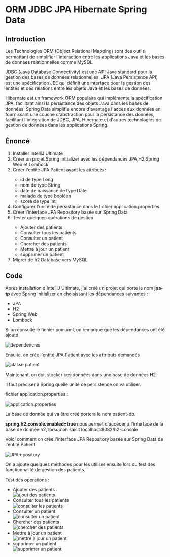 <h1>ORM JDBC JPA Hibernate Spring Data</h1>
<h2>Introduction</h2>
<p>Les Technologies ORM (Object Relational Mapping) sont des outils
permattant de simplifier l'interaction entre les applications Java et les 
bases de données relationnelles comme MySQL.</p>
<p>JDBC (Java Database Connectivity) est une API Java standard pour la gestion des 
bases de données relationnelles. JPA (Java Persistence API) est une spécification
JEE qui définit une interface pour la gestion des entités et des relations entre
les objets Java et les bases de données.</p>
<p>Hibernate est un framework ORM populaire qui implémente la spécification
JPA, facilitant ainsi la persistance des objets Java dans les bases de données.
 Spring Data simplifie encore d'avantage l'accès aux données en fournissant une couche
d'abstraction pour la persistance des données, facilitant l'intégration
de JDBC, JPA, Hibernate et d'autres technologies de gestion de données dans les applications
Spring.</p>
<h2>Énoncé</h2>
<ol>
    <li>Installer IntelliJ Ultimate</li>
    <li>Créer un projet Spring Initializer avec les dépendances JPA,H2,Spring Web et Lombock</li>
    <li>Créer l'entité JPA Patient ayant les attributs :</li>
        <ul>
            <li>id de type Long</li>
            <li>nom de type String</li>
            <li>date de naissance de type Date</li>
            <li>malade de type booléen</li>
            <li>score de type int</li>
        </ul>
    <li>Configurer l'unité de persistance dans le fichier application.properties</li>
    <li>Créer l'interface JPA Repository basée sur Spring Data</li>
    <li>Tester quelques opérations de gestion</li>
        <ul>
            <li>Ajouter des patients</li>
            <li>Consulter tous les patients</li>
            <li>Consulter un patient</li>
            <li>Chercher des patients</li>
            <li>Mettre à jour un patient</li>
            <li>supprimer un patient</li>
        </ul>
    <li>Migrer de h2 Database vers MySQL</li>
</ol>

<h2>Code</h2>
<p>Après installation d'IntelliJ Ultimate, j'ai créé un projet qui porte le
nom <b>jpa-tp</b> avec Spring Initializer en choisissant les dépendances
suivantes :</p>
<ul>
<li>JPA</li>
<li>H2</li>
<li>Spring Web</li>
<li>Lombock</li>
</ul>
<p>Si on consulte le fichier pom.xml, on remarque que les dépendances
ont été ajouté</p>
<img src="captures/dependencies.png" alt="dependencies">
<p>Ensuite, on crée l'entité JPA Patient avec les attributs demandés</p>
<img src="captures/Patient_Class.png" alt="classe patient">
<p>Maintenant, on doit stocker ces données dans une base de données H2.</p>
<p>Il faut préciser à Spring quelle unité de persistence on va utiliser.</p>
<p>fichier application.properties :</p>
<img src="captures/application_properties.png" alt="application.properties">
<p>La base de donnée qui va être créé portera le nom patient-db.</p>
<p><b>spring.h2.console.enabled=true</b> nous permet d'accéder à l'interface
de la base de donnée h2, lorsqu'on saisit localhost:8082/h2-console</p>
<p>Voici comment on crée l'interface JPA Repository basée sur Spring
Data de l'entité Patient.</p>
<img src="captures/JPARepository.png" alt="JPArepository">
<p>On a ajouté quelques méthodes pour les utiliser ensuite lors du test des
fonctionnalité de gestion des patients. </p>
<p>Test des opérations : </p>
<ul>
<li>Ajouter des patients</li>
<img src="captures/ajouterDesPatients.png" alt="ajout des patients">
<li>Consulter tous les patients</li>
<img src="captures/ConsulterToutLesPatients.png" alt="consulter les patients">
<li>Consulter un patient</li>
<img src="captures/consulter_un_patient.png" alt="consulter un patient" >
<li>Chercher des patients</li>
<img src="captures/chercherDesPatients.png" alt="chercher des patients">
<li>Mettre à jour un patient</li>
<img src="captures/mettre_a_jour_patient.png" alt="mettre à jour un patient">
<li>supprimer un patient</li>
<img src="captures/supprimerUnPatient.png" alt="supprimer un patient">
</ul>
